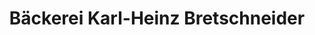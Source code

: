 ---
title: "Bäckerei Karl-Heinz Bretschneider"
url: /gruenhain-beierfeld/baeckerei-karl-heinz-bretschneider/
shop: Bäckerei
---